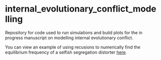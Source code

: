 # internal_evolutionary_conflict_modelling
Repository for code used to run simulations and build plots for the in progress manuscript on modelling internal evolutionary conflict.

You can view an example of using recusions to numerically find the equilibrium frequency of a selfish segregation distorter [here](https://tomkeaney.github.io/internal_evolutionary_conflict_modelling/).
